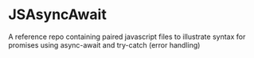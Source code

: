 # JSAsyncAwait
A reference repo containing paired javascript files to illustrate syntax for promises using async-await and try-catch (error handling)
